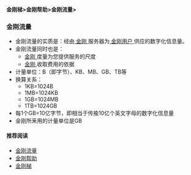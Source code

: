 #### 金刚梯>金刚帮助>金刚流量>
### 金刚流量
- 金刚流量的实质是：经由[ 金刚 ](https://a2zitpro.github.io/web/a2zitpro)服务器为[ 金刚用户 ](https://a2zitpro.github.io/web/kkuser)供应的数字化信息量。
- 金刚流量同时也是：
  - [ 金刚 ](https://a2zitpro.github.io/web/a2zitpro)度量为您提供服务的尺度
  - [ 金刚 ](https://a2zitpro.github.io/web/a2zitpro)收取费用的依据
- 计量单位：B（即字节）、KB、MB、GB、TB等
- 换算关系：
  - 1KB=1024B
  - 1MB=1024KB
  - 1GB=1024MB
  - 1TB=1024GB
- 每1个GB=10亿字节，即相当于传揄10亿个英文字母的数字化信息量
- 金刚所釆用的计量单位是GB


#### 推荐阅读

- [金刚流量](https://a2zitpro.github.io/web/list_kkdatatraffic)
- [金刚帮助](https://a2zitpro.github.io/web/list_helpkkvpn)
- [金刚梯](https://a2zitpro.github.io/web/dlb)
